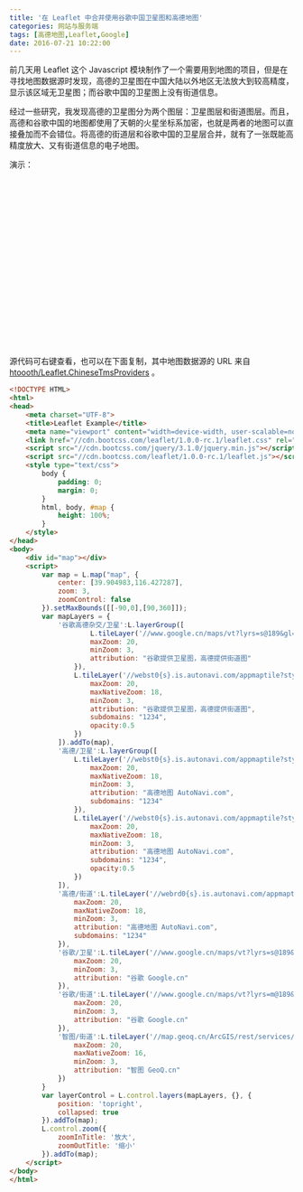 ```yaml
---
title: '在 Leaflet 中合并使用谷歌中国卫星图和高德地图'
categories: 网站与服务端
tags: [高德地图,Leaflet,Google]
date: 2016-07-21 10:22:00
---
```

前几天用 Leaflet 这个 Javascript 模块制作了一个需要用到地图的项目，但是在寻找地图数据源时发现，高德的卫星图在中国大陆以外地区无法放大到较高精度，显示该区域无卫星图；而谷歌中国的卫星图上没有街道信息。

经过一些研究，我发现高德的卫星图分为两个图层：卫星图层和街道图层。而且，高德和谷歌中国的地图都使用了天朝的火星坐标系加密，也就是两者的地图可以直接叠加而不会错位。将高德的街道层和谷歌中国的卫星层合并，就有了一张既能高精度放大、又有街道信息的电子地图。

演示：

<div id="map" style="height:300px"></div>

<link href="//cdn.bootcss.com/leaflet/1.0.0-rc.1/leaflet.css" rel="stylesheet">
<script src="//cdn.bootcss.com/leaflet/1.0.0-rc.1/leaflet.js"></script>
<script>
        var map = L.map("map", {
            center: [39.904983,116.427287],
            zoom: 3,
            zoomControl: false
        }).setMaxBounds([[-90,0],[90,360]]);
        var mapLayers = {
            '谷歌高德杂交/卫星':L.layerGroup([
                    L.tileLayer('//www.google.cn/maps/vt?lyrs=s@189&gl=cn&x={x}&y={y}&z={z}', {
                    maxZoom: 20,
                    minZoom: 3,
                    attribution: "谷歌提供卫星图，高德提供街道图"
                }),
                L.tileLayer('//webst0{s}.is.autonavi.com/appmaptile?style=8&x={x}&y={y}&z={z}', {
                    maxZoom: 20,
                    maxNativeZoom: 18,
                    minZoom: 3,
                    attribution: "谷歌提供卫星图，高德提供街道图",
                    subdomains: "1234",
                    opacity:0.5
                })
            ]).addTo(map),
            '高德/卫星':L.layerGroup([
                L.tileLayer('//webst0{s}.is.autonavi.com/appmaptile?style=6&x={x}&y={y}&z={z}', {
                    maxZoom: 20,
                    maxNativeZoom: 18,
                    minZoom: 3,
                    attribution: "高德地图 AutoNavi.com",
                    subdomains: "1234"
                }),
                L.tileLayer('//webst0{s}.is.autonavi.com/appmaptile?style=8&x={x}&y={y}&z={z}', {
                    maxZoom: 20,
                    maxNativeZoom: 18,
                    minZoom: 3,
                    attribution: "高德地图 AutoNavi.com",
                    subdomains: "1234",
                    opacity:0.5
                })
            ]),
            '高德/街道':L.tileLayer('//webrd0{s}.is.autonavi.com/appmaptile?lang=zh_cn&size=1&scale=1&style=8&x={x}&y={y}&z={z}', {
                maxZoom: 20,
                maxNativeZoom: 18,
                minZoom: 3,
                attribution: "高德地图 AutoNavi.com",
                subdomains: "1234"
            }),
            '谷歌/卫星':L.tileLayer('//www.google.cn/maps/vt?lyrs=s@189&gl=cn&x={x}&y={y}&z={z}', {
                maxZoom: 20,
                minZoom: 3,
                attribution: "谷歌 Google.cn"
            }),
            '谷歌/街道':L.tileLayer('//www.google.cn/maps/vt?lyrs=m@189&gl=cn&x={x}&y={y}&z={z}', {
                maxZoom: 20,
                minZoom: 3,
                attribution: "谷歌 Google.cn"
            }),
            '智图/街道':L.tileLayer('//map.geoq.cn/ArcGIS/rest/services/ChinaOnlineStreetPurplishBlue/MapServer/tile/{z}/{y}/{x}', {
                maxZoom: 20,
                maxNativeZoom: 16,
                minZoom: 3,
                attribution: "智图 GeoQ.cn"
            })
        }
        var layerControl = L.control.layers(mapLayers, {}, {
            position: 'topright',
            collapsed: true
        }).addTo(map);
        L.control.zoom({
            zoomInTitle: '放大',
            zoomOutTitle: '缩小'
        }).addTo(map);
</script>

源代码可右键查看，也可以在下面复制，其中地图数据源的 URL 来自 [htoooth/Leaflet.ChineseTmsProviders](https://github.com/htoooth/Leaflet.ChineseTmsProviders) 。

```html
<!DOCTYPE HTML>
<html>
<head>
    <meta charset="UTF-8">
    <title>Leaflet Example</title>
    <meta name="viewport" content="width=device-width, user-scalable=no, initial-scale=1.0, maximum-scale=1.0, minimum-scale=1.0">
    <link href="//cdn.bootcss.com/leaflet/1.0.0-rc.1/leaflet.css" rel="stylesheet">
    <script src="//cdn.bootcss.com/jquery/3.1.0/jquery.min.js"></script>
    <script src="//cdn.bootcss.com/leaflet/1.0.0-rc.1/leaflet.js"></script>
    <style type="text/css">
        body {
            padding: 0;
            margin: 0;
        }
        html, body, #map {
            height: 100%;
        }
    </style>
</head>
<body>
    <div id="map"></div>
    <script>
        var map = L.map("map", {
            center: [39.904983,116.427287],
            zoom: 3,
            zoomControl: false
        }).setMaxBounds([[-90,0],[90,360]]);
        var mapLayers = {
            '谷歌高德杂交/卫星':L.layerGroup([
                    L.tileLayer('//www.google.cn/maps/vt?lyrs=s@189&gl=cn&x={x}&y={y}&z={z}', {
                    maxZoom: 20,
                    minZoom: 3,
                    attribution: "谷歌提供卫星图，高德提供街道图"
                }),
                L.tileLayer('//webst0{s}.is.autonavi.com/appmaptile?style=8&x={x}&y={y}&z={z}', {
                    maxZoom: 20,
                    maxNativeZoom: 18,
                    minZoom: 3,
                    attribution: "谷歌提供卫星图，高德提供街道图",
                    subdomains: "1234",
                    opacity:0.5
                })
            ]).addTo(map),
            '高德/卫星':L.layerGroup([
                L.tileLayer('//webst0{s}.is.autonavi.com/appmaptile?style=6&x={x}&y={y}&z={z}', {
                    maxZoom: 20,
                    maxNativeZoom: 18,
                    minZoom: 3,
                    attribution: "高德地图 AutoNavi.com",
                    subdomains: "1234"
                }),
                L.tileLayer('//webst0{s}.is.autonavi.com/appmaptile?style=8&x={x}&y={y}&z={z}', {
                    maxZoom: 20,
                    maxNativeZoom: 18,
                    minZoom: 3,
                    attribution: "高德地图 AutoNavi.com",
                    subdomains: "1234",
                    opacity:0.5
                })
            ]),
            '高德/街道':L.tileLayer('//webrd0{s}.is.autonavi.com/appmaptile?lang=zh_cn&size=1&scale=1&style=8&x={x}&y={y}&z={z}', {
                maxZoom: 20,
                maxNativeZoom: 18,
                minZoom: 3,
                attribution: "高德地图 AutoNavi.com",
                subdomains: "1234"
            }),
            '谷歌/卫星':L.tileLayer('//www.google.cn/maps/vt?lyrs=s@189&gl=cn&x={x}&y={y}&z={z}', {
                maxZoom: 20,
                minZoom: 3,
                attribution: "谷歌 Google.cn"
            }),
            '谷歌/街道':L.tileLayer('//www.google.cn/maps/vt?lyrs=m@189&gl=cn&x={x}&y={y}&z={z}', {
                maxZoom: 20,
                minZoom: 3,
                attribution: "谷歌 Google.cn"
            }),
            '智图/街道':L.tileLayer('//map.geoq.cn/ArcGIS/rest/services/ChinaOnlineStreetPurplishBlue/MapServer/tile/{z}/{y}/{x}', {
                maxZoom: 20,
                maxNativeZoom: 16,
                minZoom: 3,
                attribution: "智图 GeoQ.cn"
            })
        }
        var layerControl = L.control.layers(mapLayers, {}, {
            position: 'topright',
            collapsed: true
        }).addTo(map);
        L.control.zoom({
            zoomInTitle: '放大',
            zoomOutTitle: '缩小'
        }).addTo(map);
    </script>
</body>
</html>
```
